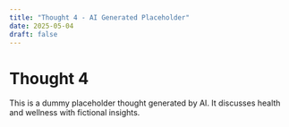 ```yaml
---
title: "Thought 4 - AI Generated Placeholder"
date: 2025-05-04
draft: false
---
```


# Thought 4

This is a dummy placeholder thought generated by AI. It discusses health and wellness with fictional insights.
